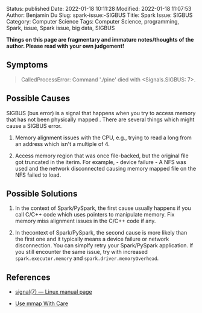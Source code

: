 Status: published
Date: 2022-01-18 10:11:28
Modified: 2022-01-18 11:07:53
Author: Benjamin Du
Slug: spark-issue:-SIGBUS
Title: Spark Issue: SIGBUS
Category: Computer Science
Tags: Computer Science, programming, Spark, issue, Spark issue, big data, SIGBUS

**Things on this page are fragmentary and immature notes/thoughts of the author. Please read with your own judgement!**

## Symptoms

> CalledProcessError: Command './pine' died with <Signals.SIGBUS: 7>.

## Possible Causes 
 
SIGBUS (bus error) is a signal that happens 
when you try to access memory that has not been physically mapped
.
There are several things which might cause a SIGBUS error. 

1. Memory alignment issues with the CPU, 
    e.g., 
    trying to read a long from an address which isn't a multiple of 4.

2. Access memory region that was once file-backed, 
    but the original file got truncated in the iterim. 
    For example,
        - device failure
        - A NFS was used and the network disconnected
    causing memory mapped file on the NFS failed to load.

## Possible Solutions 

1. In the context of Spark/PySpark,
    the first cause usually happens if you call C/C++ code
    which uses pointers to manipulate memory.
    Fix memory miss alignment issues in the C/C++ code if any.

2. In thecontext of Spark/PySpark,
    the second cause is more likely than the first one 
    and it typically means a device failure or network disconnection.
    You can simplfy retry your Spark/PySpark application.
    If you still encounter the same issue,
    try with increased `spark.executor.memory` and `spark.driver.memoryOverhead`.

## References 

- [signal(7) — Linux manual page](https://man7.org/linux/man-pages/man7/signal.7.html)

- [Use mmap With Care](https://www.sublimetext.com/blog/articles/use-mmap-with-care)
